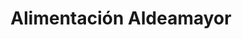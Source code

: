 ---
title: "Alimentación Aldeamayor"
url: /aldeamayor-de-san-martin/alimentacion-aldeamayor/
shop: comodidad
---